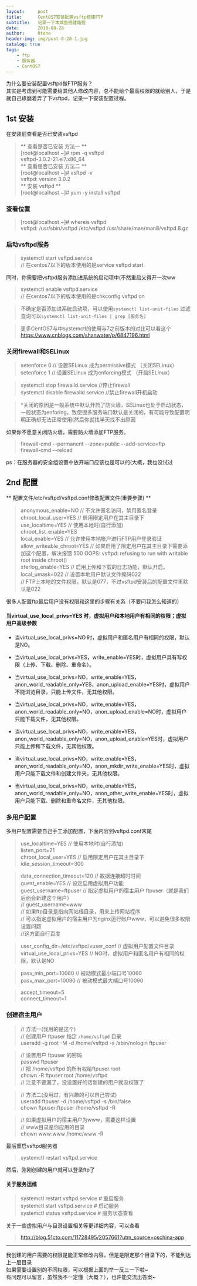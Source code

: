 ```yaml
---
layout:     post
title:      CentOS7安装配置vsftp搭建FTP
subtitle:   记录一下本咸鱼搭建路程
date:       2018-08-28
author:     Otone
header-img: img/post-8-28-1.jpg
catalog: true
tags:
    - ftp
    - 服务器
    - CentOS7
---
```


为什么要安装配置vsftpd做FTP服务？<br>其实是考虑到可能需要给其他人修改内容，总不能给个最高权限的就给别人，于是就自己琢磨着弄了下vsftpd，记录一下安装配置过程。

## 1st 安装 ##
在安装前查看是否已安装vsftpd

>** 查看是否已安装 方法一 ** <br>
[root@localhost ~]# rpm -q vsftpd <br>
vsftpd-3.0.2-21.el7.x86_64<br>
>**   查看是否已安装 方法二 **<br>
[root@localhost ~]# vsftpd -v <br>
vsftpd: version 3.0.2<br>
>** 安装 vsftpd **<br>
[root@localhost ~]# yum -y install vsftpd

### 查看位置 ###

>[root@localhost ~]# whereis vsftpd <br>
vsftpd: /usr/sbin/vsftpd /etc/vsftpd /usr/share/man/man8/vsftpd.8.gz

### 启动vsftpd服务 ###

>systemctl start vsftpd.service <br>
// 在centos7以下的版本使用的是service vsftpd start

同时，你需要把vsftpd服务添加进系统的启动项中(不然重启又得开一次ww
>systemctl enable vsftpd.service<br>
// 在centos7以下的版本使用的是chkconfig vsftpd on

>不确定是否添加进系统启动项，可以使用`systemctl list-unit-files`
>过滤查询可以`systemctl list-unit-files | grep [服务名]`

>更多CentOS7与中systemctl的使用与7之前版本的对比可以看这个<br>
>https://www.cnblogs.com/shanwater/p/6847196.html

### 关闭firewall和SELinux ###

>setenforce 0  // 设置SELinux 成为permissive模式 （关闭SELinux）<br>
setenforce 1  // 设置SELinux 成为enforcing模式  （开启SELinux） 

>systemctl stop firewalld.service
//停止firewall <br>
systemctl disable firewalld.service
//禁止firewall开机启动

>*关闭的原因是一般系统中默认开启了防火墙，SELinux也处于启动状态，一般状态为enforing。致使很多服务端口默认是关闭的。有可能导致配置明明正确却无法正常使用(然后你就找半天找不出原因

如果你不愿意关闭防火墙，需要防火墙添加FTP服务。
>firewall-cmd --permanent --zone=public --add-service=ftp <br>
firewall-cmd --reload

ps：在服务器的安全组设置中放开端口应该也是可以的(大概，我也没试过

## 2nd 配置 ##

** 配置文件/etc/vsftpd/vsftpd.conf修改配置文件(重要步骤) **
>anonymous_enable=NO    // 不允许匿名访问，禁用匿名登录 <br>
chroot_local_user=YES   // 启用限定用户在其主目录下<br>
use_localtime=YES     // 使用本地时(自行添加)<br>
chroot_list_enable=YES<br>
local_enable=YES      // 允许使用本地帐户进行FTP用户登录验证<br>
allow_writeable_chroot=YES // 如果启用了限定用户在其主目录下需要添加这个配置，解决报错 500 OOPS: vsftpd: refusing to run with writable  root inside chroot()<br>
xferlog_enable=YES     // 启用上传和下载的日志功能，默认开启。 <br>
local_umask=022      // 设置本地用户默认文件掩码022 <br>
// FTP上本地的文件权限，默认是077，不过vsftpd安装后的配置文件里默认是022



很多人配置ftp最后用户没有权限和这里的步骤有关系（不要问我怎么知道的）

#### 当virtual_use_local_privs=YES 时，虚拟用户和本地用户有相同的权限；虚拟用户高级参数 ####

* 当virtual_use_local_privs=NO  时，虚拟用户和匿名用户有相同的权限，默认是NO。

* 当virtual_use_local_privs=YES，write_enable=YES时，虚拟用户具有写权限（上传、下载、删除、重命名）。

* 当virtual_use_local_privs=NO，write_enable=YES，anon_world_readable_only=YES，anon_upload_enable=YES时，虚拟用户不能浏览目录，只能上传文件，无其他权限。

* 当virtual_use_local_privs=NO，write_enable=YES，anon_world_readable_only=NO，anon_upload_enable=NO时，虚拟用户只能下载文件，无其他权限。

* 当virtual_use_local_privs=NO，write_enable=YES，anon_world_readable_only=NO，anon_upload_enable=YES时，虚拟用户只能上传和下载文件，无其他权限。

* 当virtual_use_local_privs=NO，write_enable=YES，anon_world_readable_only=NO，anon_mkdir_write_enable=YES时，虚拟用户只能下载文件和创建文件夹，无其他权限。

* 当virtual_use_local_privs=NO，write_enable=YES，anon_world_readable_only=NO，anon_other_write_enable=YES时，虚拟用户只能下载、删除和重命名文件，无其他权限。

### 多用户配置 ###
多用户配置需要自己手工添加配置，下面内容到vsftpd.conf末尾

>use_localtime=YES     // 使用本地时(自行添加)<br>
listen_port=21<br>
chroot_local_user=YES   // 启用限定用户在其主目录下<br>
idle_session_timeout=300
 
>data_connection_timeout=120 // 数据连接超时时间<br>
guest_enable=YES       // 设定启用虚拟用户功能<br>
guest_username=ftpuser    // 指定虚拟用户的宿主用户 ftpuser（就是我们后面会新建这个用户）<br>
// guest_username=www<br>
// 如果ftp目录是指向网站根目录，用来上传网站程序<br>
// 可以指定虚拟用户的宿主用户为nginx运行账户www，可以避免很多权限设置问题 <br>
//这方面自行百度
 
 
>user_config_dir=/etc/vsftpd/vuser_conf  // 虚拟用户配置文件目录
>virtual_use_local_privs=YES // NO时，虚拟用户和匿名用户有相同的权限，默认是NO
 
>pasv_min_port=10060     // 被动模式最小端口号10060<br>
pasv_max_port=10090     // 被动模式最大端口号10090
 
>accept_timeout=5<br>
connect_timeout=1

### 创建宿主用户 ###

>// 方法一(我用的是这个)<br>
// 创建用户 ftpuser 指定 `/home/vsftpd` 目录<br>
useradd -g root -M -d /home/vsftpd -s /sbin/nologin ftpuser
 
>// 设置用户 ftpuser 的密码<br>
passwd ftpuser<br>
// 把 /home/vsftpd 的所有权给ftpuser.root<br>
chown -R ftpuser.root /home/vsftpd<br>
// 注意不要漏了，没设置好的话新建的用户就没权限了

>// 方法二(没用过，有兴趣的可以自己尝试)<br>
useradd ftpuser -d /home/vsftpd -s /bin/false<br>
chown ftpuser:ftpuser /home/vsftpd -R <br>
 
>// 如果虚拟用户的宿主用户为www，需要这样设置<br>
// www目录是你应用的目录<br>
chown www:www /home/www -R

最后重启vsftpd服务器
>systemctl restart vsftpd.service

然后，刚刚创建的用户就可以登录ftp了

#### 关于服务运维 ####

>systemctl restart vsftpd.service # 重启服务<br>
systemctl start vsftpd.service  # 启动服务<br>
systemctl status vsftpd.service  # 服务状态查看

关于一些虚拟用户与目录设置相关等更详细内容，可以查看
>http://blog.51cto.com/11728495/2057661?utm_source=oschina-app

***
我创建的用户需要的权限是能正常修改内容，但是是限定那个目录下的，不能到达上一层目录<br>
如果需要设置别的不同权限，可以根据上面的举一反三一下啦~<br>
有问题可以留言，虽然我不一定懂（大概？），也许能交流出答案~